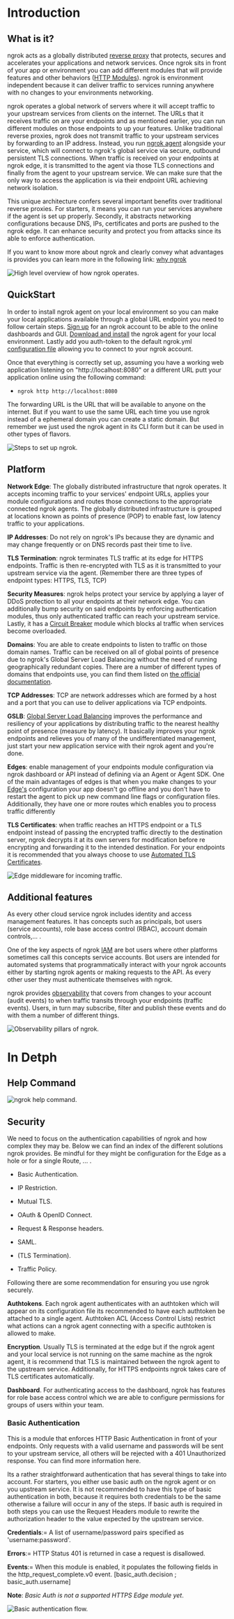 # Introduction

## What is it?

ngrok acts as a globally distributed [reverse proxy](https://www.cloudflare.com/learning/cdn/glossary/reverse-proxy/) that protects, secures and accelerates your applications and network services. Once ngrok sits in front of your app or environment you can add different modules that will provide features and other behaviors ([HTTP Modules](https://ngrok.com/docs/http/#modules)). ngrok is environment independent because it can deliver traffic to services running anywhere with no changes to your environments networking.  

ngrok operates a global network of servers where it will accept traffic to your upstream services from clients on the internet. The URLs that it receives traffic on are your endpoints and as mentioned earlier, you can run different modules on those endpoints to up your features. Unlike traditional reverse proxies, ngrok does not transmit traffic to your upstream services by forwarding to an IP address. Instead, you run [ngrok agent](https://ngrok.com/docs/agent/) alongside your service, which will connect to ngrok's global service via secure, outbound persistent TLS connections. When traffic is received on your endpoints at ngrok edge, it is transmitted to the agent via those TLS connections and finally from the agent to your upstream service. We can make sure that the only way to access the application is via their endpoint URL achieving network isolation.  

This unique architecture confers several important benefits over traditional reverse proxies. For starters, it means you can run your services anywhere if the agent is set up properly. Secondly, it abstracts networking configurations because DNS, IPs, certificates and ports are pushed to the ngrok edge. It can enhance security and protect you from attacks since its able to enforce authentication. 

If you want to know more about ngrok and clearly convey what advantages is provides you can learn more in the following link: [why ngrok](https://ngrok.com/docs/why-ngrok/)

![High level overview of how ngrok operates.](https://github.com/TelmoMtzLarrinaga/MyVaultRepo/blob/main/ngrok/images/High%20level%20overview%20of%20how%20ngrok%20operates.png)

## QuickStart

In order to install ngrok agent on your local environment so you can make your local applications available through a global URL endpoint you need to follow certain steps. [Sign up](https://ngrok.com/signup) for an ngrok account to be able to the online dashboards and GUI. [Download and install](https://ngrok.com/download) the ngrok agent for your local environment. Lastly add you auth-token to the default ngrok.yml [configuration file](https://ngrok.com/docs/agent/config/) allowing you to connect to your ngrok account. 

Once that everything is correctly set up, assuming you have a working web application listening on "http://localhost:8080" or a different URL putt your application online using the following command: 

- ``ngrok http http://localhost:8080``

The forwarding URL is the URL that will be available to anyone on the internet. But if you want to use the same URL each time you use ngrok instead of a ephemeral domain you can create a static domain. But remember we just used the ngrok agent in its CLI form but it can be used in other types of flavors. 

![Steps to set up ngrok.](https://github.com/TelmoMtzLarrinaga/MyVaultRepo/blob/main/ngrok/images/Steps%20to%20set%20up%20ngrok.png)

## Platform

**Network Edge**: The globally distributed infrastructure that ngrok operates. It accepts incoming traffic to your services' endpoint URLs, applies your module configurations and routes those connections to the appropriate connected ngrok agents. The globally distributed infrastructure is grouped at locations known as points of presence (POP) to enable fast, low latency traffic to your applications. 

**IP Addresses**: Do not rely on ngrok's IPs because they are dynamic and may change frequently or on DNS records past their time to live.  

**TLS Termination**: ngrok terminates TLS traffic at its edge for HTTPS endpoints. Traffic is then re-encrypted with TLS as it is transmitted to your upstream service via the agent. (Remember there are three types of endpoint types: HTTPS, TLS, TCP) 

**Security Measures**: ngrok helps protect your service by applying a layer of DDoS protection to all your endpoints at their network edge. You can additionally bump security on said endpoints by enforcing authentication modules, thus only authenticated traffic can reach your upstream service. Lastly, it has a [Circuit Breaker](https://ngrok.com/docs/http/circuit-breaker/) module which blocks al traffic when services become overloaded. 

**Domains**: You are able to create endpoints to listen to traffic on those domain names. Traffic can be received on all of global points of presence due to ngrok's Global Server Load Balancing without the need of running geographically redundant copies. There are a number of different types of domains that endpoints use, you can find them listed on [the official documentation](https://ngrok.com/docs/network-edge/domains-and-tcp-addresses/).  

**TCP Addresses**: TCP are network addresses which are formed by a host and a port that you can use to deliver applications via TCP endpoints. 

**GSLB**: [Global Server Load Balancing](https://ngrok.com/docs/network-edge/gslb/) improves the performance and resiliency of your applications by distributing traffic to the nearest healthy point of presence (measure by latency). It basically improves your ngrok endpoints and relieves you of many of the undifferentiated management, just start your new application service with their ngrok agent and you're done. 

**Edges**: enable management of your endpoints module configuration via ngrok dashboard or API instead of defining via an Agent or Agent SDK. One of the main advantages of edges is that when you make changes to your [Edge's](https://ngrok.com/docs/network-edge/edges/) configuration your app doesn't go offline and you don't have to restart the agent to pick up new command line flags or configuration files. Additionally, they have one or more routes which enables you to process traffic differently 

**TLS Certificates**: when traffic reaches an HTTPS endpoint or a TLS endpoint instead of passing the encrypted traffic directly to the destination server, ngrok decrypts it at its own servers for modification before re encrypting and forwarding it to the intended destination. For your endpoints it is recommended that you always choose to use [Automated TLS Certificates](https://ngrok.com/docs/network-edge/tls-certificates/#automated). 

![Edge middleware for incoming traffic.](https://github.com/TelmoMtzLarrinaga/MyVaultRepo/blob/main/ngrok/images/Edge%20middleware%20for%20incoming%20traffic.png)

## Additional features

As every other cloud service ngrok includes identity and access management features. It has concepts such as principals, bot users (service accounts), role base access control (RBAC), account domain controls,... .  

One of the key aspects of ngrok [IAM](https://ngrok.com/docs/iam/) are bot users where other platforms sometimes call this concepts service accounts. Bot users are intended for automated systems that programmatically interact with your ngrok accounts either by starting ngrok agents or making requests to the API. As every other user they must authenticate themselves with ngrok.  

ngrok provides [observability](https://ngrok.com/docs/obs/) that covers from changes to your account (audit events) to when traffic transits through your endpoints (traffic events). Users, in turn may subscribe, filter and publish these events and do with them a number of different things. 

![Observability pillars of ngrok.](https://github.com/TelmoMtzLarrinaga/MyVaultRepo/blob/main/ngrok/images/Observability%20pillars%20of%20ngrok.png)

# In Detph

## Help Command

![ngrok help command.](https://github.com/TelmoMtzLarrinaga/MyVaultRepo/blob/main/ngrok/images/ngrok%20help%20command.png)

## Security

We need to focus on the authentication capabilities of ngrok and how complex they may be. Below we can find an index of the different solutions ngrok provides. Be mindful for they might be configuration for the Edge as a hole or for a single Route, ... . 

- Basic Authentication. 

- IP Restriction. 

- Mutual TLS. 

- OAuth & OpenID Connect. 

- Request & Response headers. 

- SAML. 

- (TLS Termination). 

- Traffic Policy. 

Following there are some recommendation for ensuring you use ngrok securely. 

**Authtokens**. Each ngrok agent authenticates with an authtoken which will appear on its configuration file its recommended to have each authtoken be attached to a single agent. Authtoken ACL (Access Control Lists) restrict what actions can a ngrok agent connecting with a specific authtoken is allowed to make. 

**Encryption**. Usually TLS is terminated at the edge but if the ngrok agent and your local service is not running on the same machine as the ngrok agent, it is recommend that TLS is maintained between the ngrok agent to the upstream service. Additionally, for HTTPS endpoints ngrok takes care of TLS certificates automatically. 

**Dashboard**. For authenticating access to the dashboard, ngrok has features for role base access control which we are able to configure permissions for groups of users within your team. 

### Basic Authentication

This is a module that enforces HTTP Basic Authentication in front of your endpoints. Only requests with a valid username and passwords will be sent to your upstream service, all others will be rejected with a 401 Unauthorized response. You can find more information here. 

Its a rather straightforward authentication that has several things to take into account. For starters, you either use basic auth on the ngrok agent or on you upstream service. It is not recommended to have this type of basic authentication in both, because it requires both credentials to be the same otherwise a failure will occur in any of the steps. If basic auth is required in both steps you can use the Request Headers module to rewrite the authorization header to the value expected by the upstream service. 

**Credentials**:= A list of username/password pairs specified as 'username:password'. 

**Errors**:= HTTP Status 401 is returned in case a request is disallowed. 

**Events**:= When this module is enabled, it populates the following fields in the http_request_complete.v0 event. [basic_auth.decision ; basic_auth.username] 

**Note**: *Basic Auth is not a supported HTTPS Edge module yet*. 

![Basic authentication flow.](https://github.com/TelmoMtzLarrinaga/MyVaultRepo/blob/main/ngrok/images/Basic%20authentication%20flow.png)